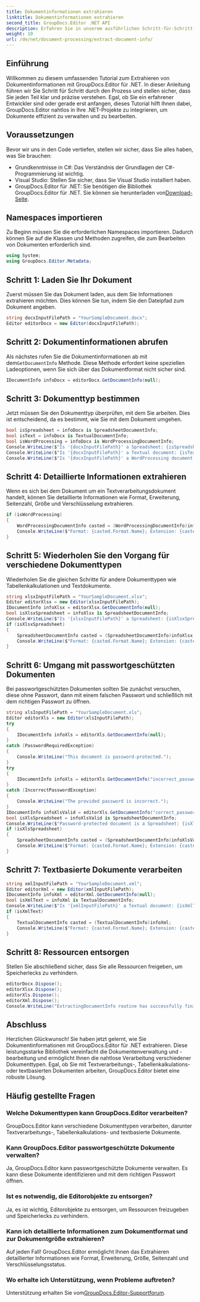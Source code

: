 ```yaml
---
title: Dokumentinformationen extrahieren
linktitle: Dokumentinformationen extrahieren
second_title: GroupDocs.Editor .NET API
description: Erfahren Sie in unserem ausführlichen Schritt-für-Schritt-Tutorial, wie Sie mit GroupDocs.Editor für .NET Dokumentinformationen extrahieren. Perfekt für die Verwaltung verschiedener Dokumenttypen.
weight: 10
url: /de/net/document-processing/extract-document-info/
---
```

## Einführung
Willkommen zu diesem umfassenden Tutorial zum Extrahieren von Dokumentinformationen mit GroupDocs.Editor für .NET. In dieser Anleitung führen wir Sie Schritt für Schritt durch den Prozess und stellen sicher, dass Sie jeden Teil klar und präzise verstehen. Egal, ob Sie ein erfahrener Entwickler sind oder gerade erst anfangen, dieses Tutorial hilft Ihnen dabei, GroupDocs.Editor nahtlos in Ihre .NET-Projekte zu integrieren, um Dokumente effizient zu verwalten und zu bearbeiten.
## Voraussetzungen
Bevor wir uns in den Code vertiefen, stellen wir sicher, dass Sie alles haben, was Sie brauchen:
- Grundkenntnisse in C#: Das Verständnis der Grundlagen der C#-Programmierung ist wichtig.
- Visual Studio: Stellen Sie sicher, dass Sie Visual Studio installiert haben.
-  GroupDocs.Editor für .NET: Sie benötigen die Bibliothek GroupDocs.Editor für .NET. Sie können sie herunterladen von[Download-Seite](https://releases.groupdocs.com/editor/net/).
## Namespaces importieren
Zu Beginn müssen Sie die erforderlichen Namespaces importieren. Dadurch können Sie auf die Klassen und Methoden zugreifen, die zum Bearbeiten von Dokumenten erforderlich sind.
```csharp
using System;
using GroupDocs.Editor.Metadata;
```
## Schritt 1: Laden Sie Ihr Dokument
Zuerst müssen Sie das Dokument laden, aus dem Sie Informationen extrahieren möchten. Dies können Sie tun, indem Sie den Dateipfad zum Dokument angeben.
```csharp
string docxInputFilePath = "YourSampleDocument.docx";
Editor editorDocx = new Editor(docxInputFilePath);
```
## Schritt 2: Dokumentinformationen abrufen
 Als nächstes rufen Sie die Dokumentinformationen ab mit dem`GetDocumentInfo` Methode. Diese Methode erfordert keine speziellen Ladeoptionen, wenn Sie sich über das Dokumentformat nicht sicher sind.
```csharp
IDocumentInfo infoDocx = editorDocx.GetDocumentInfo(null);
```
## Schritt 3: Dokumenttyp bestimmen
Jetzt müssen Sie den Dokumenttyp überprüfen, mit dem Sie arbeiten. Dies ist entscheidend, da es bestimmt, wie Sie mit dem Dokument umgehen.
```csharp
bool isSpreadsheet = infoDocx is SpreadsheetDocumentInfo;
bool isText = infoDocx is TextualDocumentInfo;
bool isWordProcessing = infoDocx is WordProcessingDocumentInfo;
Console.WriteLine($"Is '{docxInputFilePath}' a Spreadsheet: {isSpreadsheet}");
Console.WriteLine($"Is '{docxInputFilePath}' a Textual document: {isText}");
Console.WriteLine($"Is '{docxInputFilePath}' a WordProcessing document: {isWordProcessing}");
```
## Schritt 4: Detaillierte Informationen extrahieren
Wenn es sich bei dem Dokument um ein Textverarbeitungsdokument handelt, können Sie detaillierte Informationen wie Format, Erweiterung, Seitenzahl, Größe und Verschlüsselung extrahieren.
```csharp
if (isWordProcessing)
{
    WordProcessingDocumentInfo casted = (WordProcessingDocumentInfo)infoDocx;
    Console.WriteLine($"Format: {casted.Format.Name}; Extension: {casted.Format.Extension}; Page count: {casted.PageCount}; Size: {casted.Size} bytes; Is encrypted: {casted.IsEncrypted}");
}
```
## Schritt 5: Wiederholen Sie den Vorgang für verschiedene Dokumenttypen
Wiederholen Sie die gleichen Schritte für andere Dokumenttypen wie Tabellenkalkulationen und Textdokumente.
```csharp
string xlsxInputFilePath = "YourSampleDocument.xlsx";
Editor editorXlsx = new Editor(xlsxInputFilePath);
IDocumentInfo infoXlsx = editorXlsx.GetDocumentInfo(null);
bool isXlsxSpreadsheet = infoXlsx is SpreadsheetDocumentInfo;
Console.WriteLine($"Is '{xlsxInputFilePath}' a Spreadsheet: {isXlsxSpreadsheet}");
if (isXlsxSpreadsheet)
{
    SpreadsheetDocumentInfo casted = (SpreadsheetDocumentInfo)infoXlsx;
    Console.WriteLine($"Format: {casted.Format.Name}; Extension: {casted.Format.Extension}; Tabs count: {casted.PageCount}; Size: {casted.Size} bytes; Is encrypted: {casted.IsEncrypted}");
}
```
## Schritt 6: Umgang mit passwortgeschützten Dokumenten
Bei passwortgeschützten Dokumenten sollten Sie zunächst versuchen, diese ohne Passwort, dann mit einem falschen Passwort und schließlich mit dem richtigen Passwort zu öffnen.
```csharp
string xlsInputFilePath = "YourSampleDocument.xls";
Editor editorXls = new Editor(xlsInputFilePath);
try
{
    IDocumentInfo infoXls = editorXls.GetDocumentInfo(null);
}
catch (PasswordRequiredException)
{
    Console.WriteLine("This document is password-protected.");
}
try
{
    IDocumentInfo infoXls = editorXls.GetDocumentInfo("incorrect_password");
}
catch (IncorrectPasswordException)
{
    Console.WriteLine("The provided password is incorrect.");
}
IDocumentInfo infoXlsValid = editorXls.GetDocumentInfo("correct_password");
bool isXlsSpreadsheet = infoXlsValid is SpreadsheetDocumentInfo;
Console.WriteLine($"Password-protected document is a Spreadsheet: {isXlsSpreadsheet}");
if (isXlsSpreadsheet)
{
    SpreadsheetDocumentInfo casted = (SpreadsheetDocumentInfo)infoXlsValid;
    Console.WriteLine($"Format: {casted.Format.Name}; Extension: {casted.Format.Extension}; Tabs count: {casted.PageCount}; Size: {casted.Size} bytes; Is encrypted: {casted.IsEncrypted}");
}
```
## Schritt 7: Textbasierte Dokumente verarbeiten
```csharp
string xmlInputFilePath = "YourSampleDocument.xml";
Editor editorXml = new Editor(xmlInputFilePath);
IDocumentInfo infoXml = editorXml.GetDocumentInfo(null);
bool isXmlText = infoXml is TextualDocumentInfo;
Console.WriteLine($"Is '{xmlInputFilePath}' a Textual document: {isXmlText}");
if (isXmlText)
{
    TextualDocumentInfo casted = (TextualDocumentInfo)infoXml;
    Console.WriteLine($"Format: {casted.Format.Name}; Extension: {casted.Format.Extension}; Encoding: {casted.Encoding}; Size: {casted.Size} bytes");
}
```
## Schritt 8: Ressourcen entsorgen
Stellen Sie abschließend sicher, dass Sie alle Ressourcen freigeben, um Speicherlecks zu verhindern.
```csharp
editorDocx.Dispose();
editorXlsx.Dispose();
editorXls.Dispose();
editorXml.Dispose();
Console.WriteLine("ExtractingDocumentInfo routine has successfully finished");
```
## Abschluss
Herzlichen Glückwunsch! Sie haben jetzt gelernt, wie Sie Dokumentinformationen mit GroupDocs.Editor für .NET extrahieren. Diese leistungsstarke Bibliothek vereinfacht die Dokumentenverwaltung und -bearbeitung und ermöglicht Ihnen die nahtlose Verarbeitung verschiedener Dokumenttypen. Egal, ob Sie mit Textverarbeitungs-, Tabellenkalkulations- oder textbasierten Dokumenten arbeiten, GroupDocs.Editor bietet eine robuste Lösung.
## Häufig gestellte Fragen
### Welche Dokumenttypen kann GroupDocs.Editor verarbeiten?
GroupDocs.Editor kann verschiedene Dokumenttypen verarbeiten, darunter Textverarbeitungs-, Tabellenkalkulations- und textbasierte Dokumente.
### Kann GroupDocs.Editor passwortgeschützte Dokumente verwalten?
Ja, GroupDocs.Editor kann passwortgeschützte Dokumente verwalten. Es kann diese Dokumente identifizieren und mit dem richtigen Passwort öffnen.
### Ist es notwendig, die Editorobjekte zu entsorgen?
Ja, es ist wichtig, Editorobjekte zu entsorgen, um Ressourcen freizugeben und Speicherlecks zu verhindern.
### Kann ich detaillierte Informationen zum Dokumentformat und zur Dokumentgröße extrahieren?
Auf jeden Fall! GroupDocs.Editor ermöglicht Ihnen das Extrahieren detaillierter Informationen wie Format, Erweiterung, Größe, Seitenzahl und Verschlüsselungsstatus.
### Wo erhalte ich Unterstützung, wenn Probleme auftreten?
 Unterstützung erhalten Sie vom[GroupDocs.Editor-Supportforum](https://forum.groupdocs.com/c/editor/20).